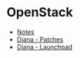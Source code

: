 # OpenStack

- [Notes](https://github.com/dianaclarke/openstack-notes/wiki)
- [Diana - Patches](https://review.openstack.org/#/q/owner:%22Diana+Clarke+%253Cdiana.joan.clarke%2540gmail.com%253E%22,n,z)
- [Diana - Launchpad](https://launchpad.net/~diana-clarke)
